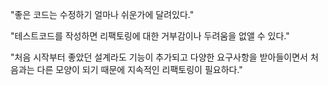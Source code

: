 "좋은 코드는 수정하기 얼마나 쉬운가에 달려있다."

"테스트코드를 작성하면 리팩토링에 대한 거부감이나 두려움을 없앨 수 있다."

"처음 시작부터 좋았던 설계라도 기능이 추가되고 다양한 요구사항을 받아들이면서 처음과는 다른 모양이 되기 때문에 지속적인 리팩토링이 필요하다."